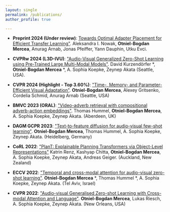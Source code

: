 ```yaml
---
layout: single
permalink: /publications/
author_profile: true

---
```


- **Preprint 2024 (Under review)**: [Towards Optimal Adapter Placement for Efficient Transfer Learning"](https://arxiv.org/abs/2410.15858). Aleksandra I. Nowak, **Otniel-Bogdan Mercea**, Anurag Arnab, Jonas Pfeiffer, Yann Dauphin, Utku Evci.


- **CVPRw 2024 (L3D-IVU)**: ["Audio-Visual Generalized Zero-Shot Learning using Pre-Trained Large Multi-Modal Models"](https://arxiv.org/abs/2404.06309). David Kurzendörfer *, **Otniel-Bogdan Mercea** *, A. Sophia Koepke, Zeynep Akata (Seattle, USA).

- **CVPR 2024 (Highlight - Top 3.60%)**: ["Time-, Memory- and Parameter-Efficient Visual Adaptation"](https://arxiv.org/abs/2402.02887). **Otniel-Bogdan Mercea**, Alexey Gritsenko, Cordelia Schmid, Anurag Arnab (Seattle, USA)

- **BMVC 2023 (ORAL)**: ["Video-adverb retrieval with compositional adverb-action embeddings"](https://arxiv.org/abs/2309.15086).  Thomas Hummel, **Otniel-Bogdan Mercea**, A. Sophia Koepke, Zeynep Akata. (Aberdeen, UK)

- **DAGM GCPR 2023**: ["Text-to-feature diffusion for audio-visual few-shot learning"](https://arxiv.org/abs/2309.03869). **Otniel-Bogdan Mercea**, Thomas Hummel, A. Sophia Koepke, Zeynep Akata. (Heidelberg, Germany)

- **CoRL 2022**: ["PlanT: Explainable Planning Transformers via Object-Level Representations"](https://arxiv.org/abs/2210.14222) Katrin Renz, Kashyap Chitta, **Otniel-Bogdan Mercea**, A. Sophia Koepke, Zeynep Akata, Andreas Geiger. (Auckland, New Zealand) 


- **ECCV 2022**: ["Temporal and cross-modal attention for audio-visual zero-shot learning"](https://arxiv.org/abs/2207.09966). **Otniel-Bogdan Mercea** *, Thomas Hummel *, A. Sophia Koepke, Zeynep Akata. (Tel Aviv, Israel)

- **CVPR 2022**: ["Audio-visual Generalised Zero-shot Learning with Cross-modal Attention and Language"](https://arxiv.org/abs/2203.03598). **Otniel-Bogdan Mercea**, Lukas Riesch, A. Sophia Koepke, Zeynep Akata. (New Orleans, USA)


